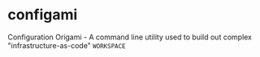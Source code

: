 # configami

Configuration Origami - A command line utility used to build out complex "infrastructure-as-code" `WORKSPACE` 